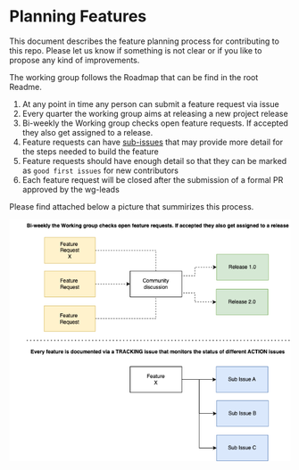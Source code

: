# Planning Features

This document describes the feature planning process for contributing to this repo.
Please let us know if something is not clear or if you like to propose any kind of improvements.

The working group follows the Roadmap that can be find in the root Readme. 

1. At any point in time any person can submit a feature request via issue
2. Every quarter the working group aims at releasing a new project release
3. Bi-weekly the Working group checks open feature requests. If accepted they also get assigned to a release.
4. Feature requests can have [sub-issues](https://docs.github.com/en/issues/tracking-your-work-with-issues/using-issues/adding-sub-issues) that may provide more detail for the steps needed to build the feature
5. Feature requests should have enough detail so that they can be marked as `good first issues` for new contributors
6. Each feature request will be closed after the submission of a formal PR approved by the wg-leads

Please find attached below a picture that summirizes this process. 

![](planning.drawio.png)